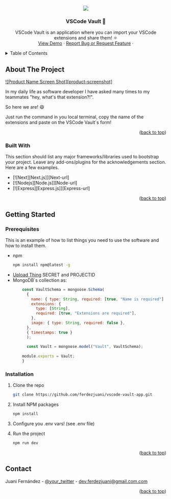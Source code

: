 <!-- PROJECT LOGO -->
<br />
<div align="center">
  <img src="https://github.com/ferdezjuani/vscode-vault-app/assets/63978504/58874342-9dd3-4ff0-9b12-5e6d4f094391" />


  <h3 align="center">VSCode Vault 🚀</h3>

  <p align="center">
    VSCode Vault is an application where you can import your VSCode extensions and share them! ⚛
    <br />
    <a href="https://vscode-vault-app.vercel.app/">View Demo</a>
    ·
    <a href="https://github.com/ferdezjuani/vscode-vault-app/issues">Report Bug or Request Feature</a>
    ·
  </p>
</div>



<!-- TABLE OF CONTENTS -->
<details>
  <summary>Table of Contents</summary>
  <ol>
    <li>
      <a href="#about-the-project">About The Project</a>
      <ul>
        <li><a href="#built-with">Built With</a></li>
      </ul>
    </li>
    <li>
      <a href="#getting-started">Getting Started</a>
      <ul>
        <li><a href="#prerequisites">Prerequisites</a></li>
        <li><a href="#installation">Installation</a></li>
      </ul>
    </li>
    <li><a href="#usage">Usage</a></li>
    <li><a href="#contact">Contact</a></li>
  </ol>
</details>



<!-- ABOUT THE PROJECT -->
## About The Project

[![Product Name Screen Shot][product-screenshot]](https://example.com)

In my daily life as software developer I have asked many times to my teammates "hey, what's that extension?!". 

So here we are! :smile:

Just run the command in you local terminal, copy the name of the extensions and paste on the VSCode Vault`s form!

<p align="right">(<a href="#readme-top">back to top</a>)</p>



### Built With

This section should list any major frameworks/libraries used to bootstrap your project. Leave any add-ons/plugins for the acknowledgements section. Here are a few examples.

* [![Next][Next.js]][Next-url]
* [![Nodejs][Node.js]][Node-url]
* [![Express][Express.js]][Express-url]

<p align="right">(<a href="#readme-top">back to top</a>)</p>



<!-- GETTING STARTED -->
## Getting Started

### Prerequisites

This is an example of how to list things you need to use the software and how to install them.
* npm
  ```sh
  npm install npm@latest -g
  ```
* <a href="https://uploadthing.com/">Upload Thing</a> SECRET and PROJECTID
* MongoDB`s collection as:
  ```js
      const VaultSchema = mongoose.Schema(
        {
          name: { type: String, required: [true, "Name is required"] },
          extensions: {
            type: [String],
            required: [true, "Extensions are required"],
          },
          image: { type: String, required: false },
        },
        { timestamps: true }
        );
      
        const Vault = mongoose.model("Vault", VaultSchema);
      
      module.exports = Vault;
      }
  ```
  

### Installation

1. Clone the repo
   ```sh
   git clone https://github.com/ferdezjuani/vscode-vault-app.git
   ```
2. Install NPM packages
   ```sh
   npm install
   ```
3. Configure you .env vars! (see .env file)
   
5. Run the project
   ```js
   npm run dev
   ```

<p align="right">(<a href="#readme-top">back to top</a>)</p>



<!-- CONTACT -->
## Contact

Juani Fernández - [@your_twitter](https://twitter.com/ferdezjuani) - dev.ferdezjuani@gmail.com.com

<p align="right">(<a href="#readme-top">back to top</a>)</p>

